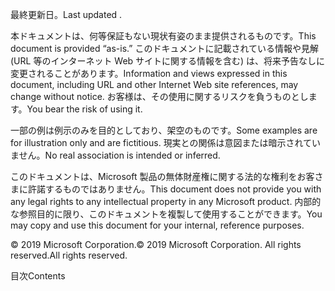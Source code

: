 <!-- This file contains localizable strings used in generating the custom PDF. Do not use as an include file in any web content. -->
<!-- content for PDF copyright page -->

<span data-ttu-id="0c0fd-101">最終更新日。</span><span class="sxs-lookup"><span data-stu-id="0c0fd-101">Last updated .</span></span>

<span data-ttu-id="0c0fd-102">本ドキュメントは、何等保証もない現状有姿のまま提供されるものです。</span><span class="sxs-lookup"><span data-stu-id="0c0fd-102">This document is provided “as-is.”</span></span> <span data-ttu-id="0c0fd-103">このドキュメントに記載されている情報や見解 (URL 等のインターネット Web サイトに関する情報を含む) は、将来予告なしに変更されることがあります。</span><span class="sxs-lookup"><span data-stu-id="0c0fd-103">Information and views expressed in this document, including URL and other Internet Web site references, may change without notice.</span></span> <span data-ttu-id="0c0fd-104">お客様は、その使用に関するリスクを負うものとします。</span><span class="sxs-lookup"><span data-stu-id="0c0fd-104">You bear the risk of using it.</span></span>

<span data-ttu-id="0c0fd-105">一部の例は例示のみを目的としており、架空のものです。</span><span class="sxs-lookup"><span data-stu-id="0c0fd-105">Some examples are for illustration only and are fictitious.</span></span> <span data-ttu-id="0c0fd-106">現実との関係は意図または暗示されていません。</span><span class="sxs-lookup"><span data-stu-id="0c0fd-106">No real association is intended or inferred.</span></span> 

<span data-ttu-id="0c0fd-107">このドキュメントは、Microsoft 製品の無体財産権に関する法的な権利をお客さまに許諾するものではありません。</span><span class="sxs-lookup"><span data-stu-id="0c0fd-107">This document does not provide you with any legal rights to any intellectual property in any Microsoft product.</span></span> <span data-ttu-id="0c0fd-108">内部的な参照目的に限り、このドキュメントを複製して使用することができます。</span><span class="sxs-lookup"><span data-stu-id="0c0fd-108">You may copy and use this document for your internal, reference purposes.</span></span> 

<span data-ttu-id="0c0fd-109">© 2019 Microsoft Corporation.</span><span class="sxs-lookup"><span data-stu-id="0c0fd-109">© 2019 Microsoft Corporation.</span></span> <span data-ttu-id="0c0fd-110">All rights reserved.</span><span class="sxs-lookup"><span data-stu-id="0c0fd-110">All rights reserved.</span></span> 

<!-- string for PDF contents heading -->

<span data-ttu-id="0c0fd-111">目次</span><span class="sxs-lookup"><span data-stu-id="0c0fd-111">Contents</span></span>
